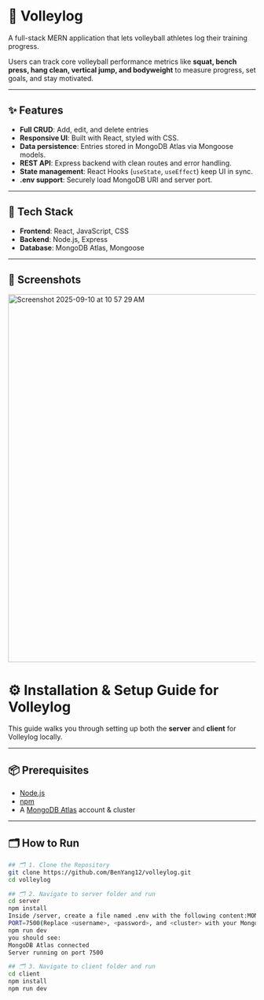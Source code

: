 

# 🏐 Volleylog

A full-stack MERN application that lets volleyball athletes log their training progress.  

Users can track core volleyball performance metrics like **squat, bench press, hang clean, vertical jump, and bodyweight** to measure progress, set goals, and stay motivated.

---

## ✨ Features

- **Full CRUD**: Add, edit, and delete entries   
- **Responsive UI**: Built with React, styled with CSS.  
- **Data persistence**: Entries stored in MongoDB Atlas via Mongoose models.  
- **REST API**: Express backend with clean routes and error handling.  
- **State management**: React Hooks (`useState`, `useEffect`) keep UI in sync.  
- **.env support**: Securely load MongoDB URI and server port.  

---

## 🚀 Tech Stack

- **Frontend**: React, JavaScript, CSS  
- **Backend**: Node.js, Express  
- **Database**: MongoDB Atlas, Mongoose  

---

## 📸 Screenshots
<img width="1036" height="747" alt="Screenshot 2025-09-10 at 10 57 29 AM" src="https://github.com/user-attachments/assets/9754c531-999a-43eb-9a33-5c397a207190" />


# ⚙️ Installation & Setup Guide for Volleylog

This guide walks you through setting up both the **server** and **client** for Volleylog locally.

---

## 📦 Prerequisites
- [Node.js](https://nodejs.org/) 
- [npm](https://www.npmjs.com/)  
- A [MongoDB Atlas](https://www.mongodb.com/atlas/database) account & cluster  

---

## 🗂️ How to Run
```bash
## 🗂️ 1. Clone the Repository
git clone https://github.com/BenYang12/volleylog.git
cd volleylog

## 🗂️ 2. Navigate to server folder and run
cd server
npm install
Inside /server, create a file named .env with the following content:MONGO_URI="mongodb+srv://<username>:<password>@<cluster>.mongodb.net/volleylog?retryWrites=true&w=majority"
PORT=7500(Replace <username>, <password>, and <cluster> with your MongoDB Atlas credentials.)
npm run dev
you should see:
MongoDB Atlas connected
Server running on port 7500

## 🗂️ 3. Navigate to client folder and run
cd client
npm install
npm run dev





